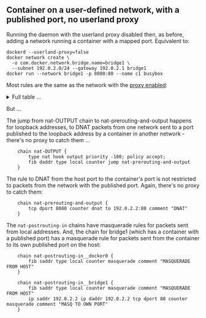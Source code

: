 <!-- This is a generated file; DO NOT EDIT. -->

## Container on a user-defined network, with a published port, no userland proxy

Running the daemon with the userland proxy disabled then, as before, adding a
network running a container with a mapped port. Equivalent to:

    dockerd --userland-proxy=false
	docker network create \
	  -o com.docker.network.bridge.name=bridge1 \
	  --subnet 192.0.2.0/24 --gateway 192.0.2.1 bridge1
	docker run --network bridge1 -p 8080:80 --name c1 busybox

Most rules are the same as the network with the [proxy enabled][0]:

<details>
<summary>Full table ...</summary>

    table ip docker-bridges {
    	map filter-forward-in-jumps {
    		type ifname : verdict
    		elements = { "docker0" : jump filter-forward-in__docker0,
    			     "bridge1" : jump filter-forward-in__bridge1 }
    	}
    
    	map filter-forward-out-jumps {
    		type ifname : verdict
    		elements = { "docker0" : jump filter-forward-out__docker0,
    			     "bridge1" : jump filter-forward-out__bridge1 }
    	}
    
    	map nat-postrouting-in-jumps {
    		type ifname : verdict
    		elements = { "docker0" : jump nat-postrouting-in__docker0,
    			     "bridge1" : jump nat-postrouting-in__bridge1 }
    	}
    
    	map nat-postrouting-out-jumps {
    		type ifname : verdict
    		elements = { "docker0" : jump nat-postrouting-out__docker0,
    			     "bridge1" : jump nat-postrouting-out__bridge1 }
    	}
    
    	chain filter-FORWARD {
    		type filter hook forward priority filter; policy accept;
    		oifname vmap @filter-forward-in-jumps
    		iifname vmap @filter-forward-out-jumps
    	}
    
    	chain nat-OUTPUT {
    		type nat hook output priority -100; policy accept;
    		fib daddr type local counter jump nat-prerouting-and-output
    	}
    
    	chain nat-POSTROUTING {
    		type nat hook postrouting priority srcnat; policy accept;
    		iifname vmap @nat-postrouting-out-jumps
    		oifname vmap @nat-postrouting-in-jumps
    	}
    
    	chain nat-PREROUTING {
    		type nat hook prerouting priority dstnat; policy accept;
    		fib daddr type local counter jump nat-prerouting-and-output
    	}
    
    	chain nat-prerouting-and-output {
    		tcp dport 8080 counter dnat to 192.0.2.2:80 comment "DNAT"
    	}
    
    	chain raw-PREROUTING {
    		type filter hook prerouting priority raw; policy accept;
    		ip daddr 192.0.2.2 iifname != "bridge1" counter drop comment "DROP DIRECT ACCESS"
    	}
    
    	chain filter-forward-in__docker0 {
    		ct state established,related counter accept
    		iifname "docker0" counter accept comment "ICC"
    		counter drop comment "UNPUBLISHED PORT DROP"
    	}
    
    	chain filter-forward-out__docker0 {
    		ct state established,related counter accept
    		counter accept comment "OUTGOING"
    	}
    
    	chain nat-postrouting-in__docker0 {
    		fib saddr type local counter masquerade comment "MASQUERADE FROM HOST"
    	}
    
    	chain nat-postrouting-out__docker0 {
    		oifname != "docker0" ip saddr 172.17.0.0/16 counter masquerade comment "MASQUERADE"
    	}
    
    	chain filter-forward-in__bridge1 {
    		ct state established,related counter accept
    		iifname "bridge1" counter accept comment "ICC"
    		ip daddr 192.0.2.2 tcp dport 80 counter accept
    		counter drop comment "UNPUBLISHED PORT DROP"
    	}
    
    	chain filter-forward-out__bridge1 {
    		ct state established,related counter accept
    		counter accept comment "OUTGOING"
    	}
    
    	chain nat-postrouting-in__bridge1 {
    		fib saddr type local counter masquerade comment "MASQUERADE FROM HOST"
    		ip saddr 192.0.2.2 ip daddr 192.0.2.2 tcp dport 80 counter masquerade comment "MASQ TO OWN PORT"
    	}
    
    	chain nat-postrouting-out__bridge1 {
    		oifname != "bridge1" ip saddr 192.0.2.0/24 counter masquerade comment "MASQUERADE"
    	}
    }
    

</details>

But ...

The jump from nat-OUTPUT chain to nat-prerouting-and-output happens for loopback
addresses, to DNAT packets from one network sent to a port published to the
loopback address by a container in another network - there's no proxy to catch
them ...

    	chain nat-OUTPUT {
    		type nat hook output priority -100; policy accept;
    		fib daddr type local counter jump nat-prerouting-and-output
    	}


The rule to DNAT from the host port to the container's port is not restricted
to packets from the network with the published port. Again, there's no proxy
to catch them:

    	chain nat-prerouting-and-output {
    		tcp dport 8080 counter dnat to 192.0.2.2:80 comment "DNAT"
    	}


The `nat-postrouting-in` chains have masquerade rules for packets sent from 
local addresses. And, the chain for bridge1 (which has a container with a published
port) has a masquerade rule for packets sent from the container to its own published
port on the host:

    	chain nat-postrouting-in__docker0 {
    		fib saddr type local counter masquerade comment "MASQUERADE FROM HOST"
    	}

    	chain nat-postrouting-in__bridge1 {
    		fib saddr type local counter masquerade comment "MASQUERADE FROM HOST"
    		ip saddr 192.0.2.2 ip daddr 192.0.2.2 tcp dport 80 counter masquerade comment "MASQ TO OWN PORT"
    	}


[0]: usernet-portmap.md
